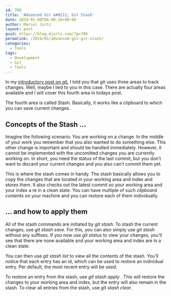 ```yaml
---
id: 708
title: 'Advanced Git &#8211; Git Stash'
date: 2018-01-08T06:00:26+00:00
author: Marcel Jurtz
layout: post
guid: https://blog.mjurtz.com/?p=708
permalink: /2018/01/advanced-git-git-stash/
categories:
  - Tools
tags:
  - Development
  - Git
  - Tools
---
```

In my [introductory post on git](https://blog.mjurtz.com/2017/09/getting-started-git/), I told you that git uses three areas to track changes. Well, maybe I lied to you in this case. There are actually four areas available and I will cover this fourth area in todays post.

The fourth area is called Stash. Basically, it works like a clipboard to which you can save current changes.

## Concepts of the Stash &#8230;

Imagine the following scenario: You are working on a change. In the middle of your work you remember that you also wanted to do something else. This other change is important and should be handled immediately. However, it cannot be implemented with the uncomitted changes you are currently working on. In short, you need the status of the last commit, but you don&#8217;t want to discard your current changes and you also can&#8217;t commit them yet.

This is where the stash comes in handy. The stash basically allows you to copy the changes that are located in your working area and index and stores them. It also checks out the latest commit so your working area and your index a re in a clean state. You can have multiple of such _clipboard contents_ on your machine and you can restore each of them individually.

## &#8230; and how to apply them

All of the stash commands are initiated by _git stash_. To stash the current changes, use _git stash save_. For this, you can also simply use _git stash_ without any suffixes. If you now use _git status_ to view your changes, you&#8217;ll see that there are none available and your working area and index are in a clean state.

You can then use _git stash list_ to view all the contents of the stash. You&#8217;ll notice that each entry has an id, which can be used to restore an individual entry. Per default, the most recent entry will be used.

To restore an entry from the stash, use _git stash apply <id>_. This will restore the changes to your working area and index, but the entry will also remain in the stash. To clear all entries from the stash, use _git stash clear_.